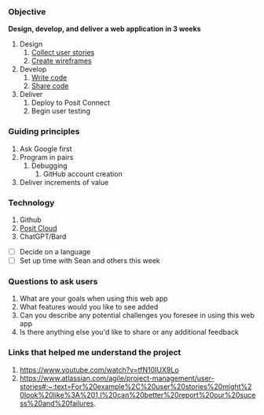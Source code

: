 ### Objective

**Design, develop, and deliver a web application in 3 weeks**

1. Design
	1. [Collect user stories](https://youtu.be/LEPLaYcdgeg)
	2. [Create wireframes](https://youtu.be/tZOC09KXdOw)
2. Develop
	1. [Write code](https://youtu.be/8d9Aak8eAL0)
	2. [Share code](https://youtu.be/5wKdo2XJMeU)
3. Deliver
	1. Deploy to Posit Connect
	2. Begin user testing

### Guiding principles

1. Ask Google first
2. Program in pairs
	1. Debugging
		1. GitHub account creation
3. Deliver increments of value

### Technology

1. Github
2. [Posit Cloud](https://posit.cloud/spaces/384032/join?access_code=wD_UkGiFJvCJIRWZYm-gSpXoc6uGZ_sfkXkQlKUR)
3. ChatGPT/Bard

- [ ] Decide on a language
- [ ] Set up time with Sean and others this week

### Questions to ask users

1. What are your goals when using this web app 
2. What features would you like to see added
3. Can you describe any potential challenges you foresee in using this web app
4. Is there anything else you'd like to share or any additional feedback

### Links that helped me understand the project 

1. https://www.youtube.com/watch?v=tfN10IUX9Lo
2. https://www.atlassian.com/agile/project-management/user-stories#:~:text=For%20example%2C%20user%20stories%20might%20look%20like%3A%201,I%20can%20better%20report%20our%20sucess%20and%20failures.
